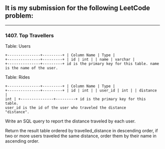 ## It is my submission for the following LeetCode problem:

---

### 1407. Top Travellers

Table: Users

<code>+---------------+---------+
| Column Name   | Type    |
+---------------+---------+
| id            | int     |
| name          | varchar |
+---------------+---------+
id is the primary key for this table.
name is the name of the user.</code><br>
 

Table: Rides

<code>+---------------+---------+
| Column Name   | Type    |
+---------------+---------+
| id            | int     |
| user_id       | int     |
| distance      | int     |
+---------------+---------+
id is the primary key for this table.
user_id is the id of the user who traveled the distance "distance".</code><br>
 
Write an SQL query to report the distance traveled by each user.

Return the result table ordered by travelled_distance in descending order, if two or more users traveled the same distance, order them by their name in ascending order.
